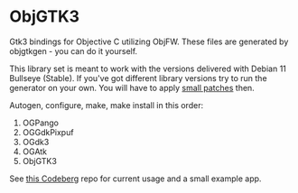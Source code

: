 # ObjGTK3

Gtk3 bindings for Objective C utilizing ObjFW. These files are generated by objgtkgen - you can do it yourself.

This library set is meant to work with the versions delivered with Debian 11 Bullseye (Stable). If you've got
different library versions try to run the generator on your own. You will have to apply [small patches](https://codeberg.org/ObjGTK/ObjGTKGen/src/branch/main/Manual_library_fixes.md) then.

Autogen, configure, make, make install in this order:

1. OGPango
2. OGGdkPixpuf
3. OGdk3
4. OGAtk
5. ObjGTK3

See [this Codeberg](https://codeberg.org/ObjGTK/ObjGTK3ExampleApp) repo for current usage and a small example app.